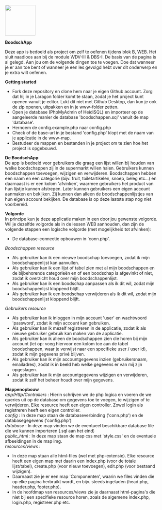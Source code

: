 <img src="https://github.com/Inetjuhhh/boodschapp/assets/35923627/cc593f33-371b-4558-a040-e9891825fbb5" width="100">


<b>BoodschApp</b>

Deze app is bedoeld als project om zelf te oefenen tijdens blok B, WEB. Het sluit naadloos aan bij de module WDV-III & DBS-I.
De basis van de pagina is al gelegd. Aan jou om de volgende dingen toe te voegen. Doe dat wanneer je er aan toe bent of wanneer je een les gevolgd hebt over dit onderwerp en je extra wilt oefenen.

<b>Getting started</b>
- Fork deze repository en clone hem naar je eigen Github account. Zorg dat hij in je Laragon folder komt te staan, zodat je het project kunt openen vanuit je editor. Lukt dit niet met Github Desktop, dan kun je ook de zip openen, uitpakken en in je www-folder zetten.
- Open je database (PhpMyAdmin of HeidiSQL) en importeer op de aangeleerde manier de database 'boodschappen.sql' vanuit de map 'database'.
- Hernoem de config.example.php naar config.php
- Check of de base-url in je bestand 'config.php' klopt met de naam van je applicatie in de www-map.
- Bestudeer de mappen en bestanden in je project om te zien hoe het project is opgebouwd.

<b>De BoodschApp</b><br>
De app is bedoeld voor gebruikers die graag een lijst willen bij houden van welke boodschappen zij in de supermarkt willen halen. Gebruikers kunnen boodschappen toevoegen, wijzigen en verwijderen.
Boodschappen hebben een naam en een categorie (bijv. fruit, toiletartikelen, snoep, beleg etc...) en daarnaast is er een kolom 'afvinken', waarmee gebruikers het product van hun lijstje kunnen afstrepen.
Later kunnen gebruikers een eigen account aanmaken en bekijken. Zij kunnen dan alleen de boodschappenlijstjes van hun eigen account bekijken. De database is op deze laatste stap nog niet voorbereid.

<b>Volgorde</b><br>
In principe kun je deze applicatie maken in een door jou gewenste volgorde. Wil je dezelfde volgorde als in de lessen WEB aanhouden, dan zijn de volgende stappen een logische volgorde (met mogelijkheid tot afvinken):
- De database-connectie opbouwen in 'conn.php'.

<i>Boodschappen resource </i>
- Als gebruiker kan ik een nieuwe boodschap toevoegen, zodat ik mijn boodschappenlijst kan aanvullen.
- Als gebruiker kan ik een lijst of tabel zien met al mijn boodschappen en de bijbehorende categorieën en of een boodschap is afgevinkt of niet, zodat ik overzicht houd over mijn boodschappenlijst.
- Als gebruiker kan ik een boodschap aanpassen als ik dit wil, zodat mijn boodschappenlijst kloppend blijft.
- Als gebruiker kan ik een boodschap verwijderen als ik dit wil, zodat mijn boodschappenlijst kloppend blijft.

<i>Gebruikers resource </i>
- Als gebruiker kan ik inloggen in mijn account 'user' en wachtwoord 'password', zodat ik mijn account kan gebruiken.
- Als gebruiker kan ik mezelf registreren in de applicatie, zodat ik als nieuwe gebruiker gebruik kan maken van de applicatie.
- Als gebruiker kan ik alleen de boodschappen zien die horen bij mijn account (let op: voeg hiervoor een kolom toe aan de tabel boodschappen, waar je verwijst naar een specifieke user / user id), zodat ik mijn gegevens privé blijven.
- Als gebruiker kan ik mijn accountgegevens inzien (gebruikersnaam, emailadres), zodat ik in beeld heb welke gegevens er van mij zijn opgeslagen.
- Als gebruiker kan ik mijn accountgegevens wijzigen en verwijderen, zodat ik zelf het beheer houdt over mijn gegevens.


<b>Mappenopbouw</b><br>
<i>app/Http/Controllers</i> : Hierin schrijven we de php logica en voeren de we queries uit op de database om gegevens toe te voegen, te wijzigen of te verwijderen. Elke resource heeft een eigen controller. Zowel login als registreren heeft een eigen controller. <br>
<i>config</i> : In deze map staan de databaseverbinding ('conn.php') en de databasegegevens ('config.php')<br>
<i>database</i> : In deze map vinden we de eventueel beschikbare database file die we kunnen importeren (.sql aan het eind)<br>
<i>public_html</i> : In deze map staan de map css met 'style.css' en de eventuele afbeeldingen in de map img.<br>
<i>resources/views</i> : <br>
- In deze map staan alle html-files (wel met php-extensie). Elke resource heeft een eigen map met daarin een index.php (voor de totale lijst/tabel), create.php (voor nieuw toevoegen), edit.php (voor bestaand wijzigen). 
- Daarnaast zie je er een map 'Componenten', waarin we files vinden die op elke pagina herbruikt wordt, en bijv. steeds ingeladen (head.php, header.php, footer.php).
- In de hoofdmap van resources/views zie je daarnaast html-pagina's die niet bij een specifieke resource horen, zoals de algemene index.php, login.php, registreer.php etc.

